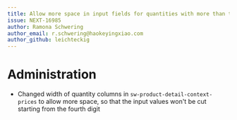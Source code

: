 ```yaml
---
title: Allow more space in input fields for quantities with more than three digits
issue: NEXT-16985
author: Ramona Schwering
author_email: r.schwering@haokeyingxiao.com 
author_github: leichteckig
---
```

# Administration
* Changed width of quantity columns in `sw-product-detail-context-prices` to allow more space, so that the input values won't be cut starting from the fourth digit
